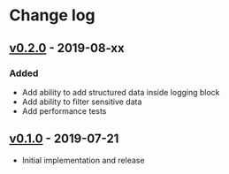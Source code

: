 # Change log

## [v0.2.0] - 2019-08-xx

### Added
* Add ability to add structured data inside logging block
* Add ability to filter sensitive data
* Add performance tests

## [v0.1.0] - 2019-07-21

* Initial implementation and release

[v0.2.0]: https://github.com/piotrmurach/tty-logger/compare/v0.1.0..v0.2.0
[v0.1.0]: https://github.com/piotrmurach/tty-logger/compare/v0.1.0
